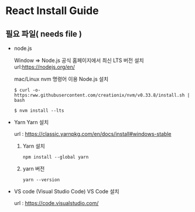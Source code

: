 React Install Guide
==========
필요 파일( needs file )
--------
- node.js <p> Window => Node.js 공식 홈페이지에서 최신 LTS 버전 설치 url:<https://nodejs.org/en/> <p> mac/Linux nvm 명령어 이용 Node.js 설치 <p> ` $ curl -o- https:rww.githubusercontent.com/creationix/nvm/v0.33.8/install.sh | bash ` <p>
`$ nvm install --lts `

- Yarn
Yarn 설치 <p> url : <https://classic.yarnpkg.com/en/docs/install#windows-stable>
  1. Yarn 설치 <p>
    `npm install --global yarn`
  2. yarn 버전 <p>
    `yarn --version`

- VS code (Visual Studio Code)
 VS Code 설치<p> url : <https://code.visualstudio.com/>
 
